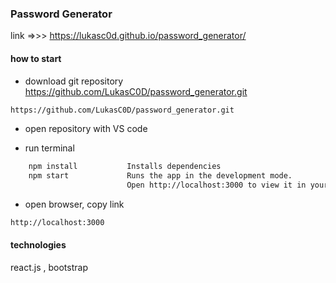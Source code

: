 ### Password Generator

link =>>> https://lukasc0d.github.io/password_generator/

#### how to start 

- download git repository https://github.com/LukasC0D/password_generator.git 

```sh
https://github.com/LukasC0D/password_generator.git

```
- open repository with VS code

- run terminal 

```sh
    npm install           Installs dependencies
    npm start             Runs the app in the development mode.
                          Open http://localhost:3000 to view it in your browser.

```
- open browser, copy link  

```sh
http://localhost:3000
```

#### technologies 

react.js , bootstrap 